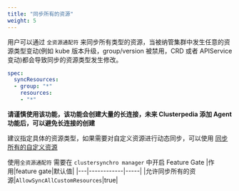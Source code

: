 ```yaml
---
title: "同步所有的资源"
weight: 5
---
```


用户可以通过 `全资源通配符` 来同步所有类型的资源，当被纳管集群中发生任意的资源类型变动(例如 kube 版本升级，group/version 被禁用，CRD 或者 APIService 变动)都会导致同步的资源类型发生修改。
```yaml
spec:
  syncResources:
  - group: "*"
    resources:
    - "*"
```

**请谨慎使用该功能，该功能会创建大量的长连接，未来 Clusterpedia 添加 Agent 功能后，可以避免长连接的创建**

建议指定具体的资源类型，如果需要对自定义资源进行动态同步，可以使用 [同步所有的自定义资源](../sync-all-custom-resources)

使用`全资源通配符` 需要在 `clustersynchro manager` 中开启 Feature Gate
|作用|feature gate|默认值|
|---|------------|-----|
|允许同步所有的资源|`AllowSyncAllCustomResources`|true|
